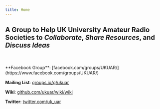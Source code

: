 ```yaml
---
title: Home
---
```


## A Group to Help UK University Amateur Radio Societies to *Collaborate*, *Share Resources*, and *Discuss Ideas*
<br>
<br>
**Facebook Group**: [facebook.com/groups/UKUAR/](https://www.facebook.com/groups/UKUAR/)

**Mailing List**: [groups.io/g/ukuar](https://groups.io/g/ukuar)

**Wiki**: [github.com/ukuar/wiki/wiki](https://github.com/ukuar/wiki/wiki)

**Twitter**: [twitter.com/uk_uar](https://twitter.com/uk_uar)
